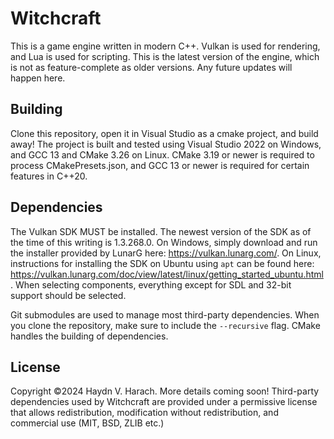 # Witchcraft

This is a game engine written in modern C++.  Vulkan is used for rendering, and Lua is used for scripting.  This is the latest version of the engine, which is not as feature-complete as older versions.  Any future updates will happen here.

## Building

Clone this repository, open it in Visual Studio as a cmake project, and build away!  The project is built and tested using Visual Studio 2022 on Windows, and GCC 13 and CMake 3.26 on Linux.  CMake 3.19 or newer is required to process CMakePresets.json, and GCC 13 or newer is required for certain features in C++20.

## Dependencies

The Vulkan SDK MUST be installed.  The newest version of the SDK as of the time of this writing is 1.3.268.0.  On Windows, simply download and run the installer provided by LunarG here: https://vulkan.lunarg.com/. On Linux, instructions for installing the SDK on Ubuntu using `apt` can be found here: https://vulkan.lunarg.com/doc/view/latest/linux/getting_started_ubuntu.html.  When selecting components, everything except for SDL and 32-bit support should be selected.

Git submodules are used to manage most third-party dependencies.  When you clone the repository, make sure to include the `--recursive` flag.  CMake handles the building of dependencies.

## License

Copyright ©2024 Haydn V. Harach.  More details coming soon!  Third-party dependencies used by Witchcraft are provided under a permissive license that allows redistribution, modification without redistribution, and commercial use (MIT, BSD, ZLIB etc.)
